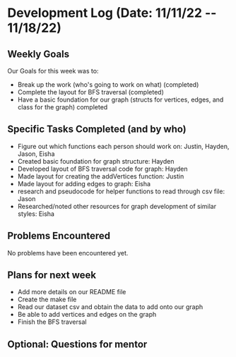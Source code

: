 # Development Log (Date: 11/11/22 -- 11/18/22)

## Weekly Goals
Our Goals for this week was to:
* Break up the work (who's going to work on what) (completed)
* Complete the layout for BFS traversal (completed)
* Have a basic foundation for our graph (structs for vertices, edges, and class for the graph) completed

## Specific Tasks Completed (and by who)
* Figure out which functions each person should work on: Justin, Hayden, Jason, Eisha
* Created basic foundation for graph structure: Hayden
* Developed layout of BFS traversal code for graph: Hayden
* Made layout for creating the addVertices function: Justin
* Made layout for adding edges to graph: Eisha
* research and pseudocode for helper functions to read through csv file: Jason
* Researched/noted other resources for graph development of similar styles: Eisha

## Problems Encountered 
No problems have been encountered yet.

## Plans for next week
* Add more details on our README file
* Create the make file
* Read our dataset csv and obtain the data to add onto our graph
* Be able to add vertices and edges on the graph
* Finish the BFS traversal

## Optional: Questions for mentor
